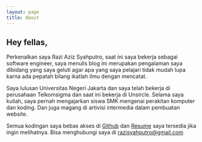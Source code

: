 ```yaml
---
layout: page
title: About
---
```


## [](#header-2)Hey fellas,
Perkenalkan saya Razi Aziz Syahputro, saat ini saya bekerja sebagai software engineer, saya menulis blog ini merupakan pengalaman saya dibidang yang saya geluti agar apa yang saya pelajari tidak mudah lupa karna ada pepatah bilang ikatlah ilmu dengan mencatat.

Saya lulusan Universitas Negeri Jakarta dan saya telah bekerja di perusahaan Telkomsigma dan saat ini bekerja di Unsircle. Selama saya kuliah, saya pernah mengajarkan siswa SMK mengenai perakitan komputer dan koding. Dan juga magang di artivisi intermedia dalam pembuatan website.

Semua kodingan saya bebas akses di [Github](https://github.com/razidev) dan [Resume](https://razidev.github.io/resume/) saya tersedia jika ingin melihatnya. Bisa menghubungi saya di [razisyahputro@gmail.com](mailto:razisyahputro@gmail.com)
